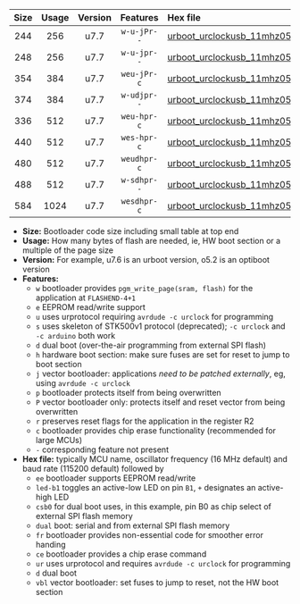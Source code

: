 |Size|Usage|Version|Features|Hex file|
|:-:|:-:|:-:|:-:|:--|
|244|256|u7.7|`w-u-jPr--`|[urboot_urclockusb_11mhz0592_57600bps_led+d5_ur_vbl.hex](https://raw.githubusercontent.com/stefanrueger/urboot.hex/main/boards/urclockusb/fcpu_11mhz0592/57600_bps/urboot_urclockusb_11mhz0592_57600bps_led+d5_ur_vbl.hex)|
|248|256|u7.7|`w-u-jpr--`|[urboot_urclockusb_11mhz0592_57600bps_led+d5_fr_ur_vbl.hex](https://raw.githubusercontent.com/stefanrueger/urboot.hex/main/boards/urclockusb/fcpu_11mhz0592/57600_bps/urboot_urclockusb_11mhz0592_57600bps_led+d5_fr_ur_vbl.hex)|
|354|384|u7.7|`weu-jPr-c`|[urboot_urclockusb_11mhz0592_57600bps_ee_led+d5_fr_ce_ur_vbl.hex](https://raw.githubusercontent.com/stefanrueger/urboot.hex/main/boards/urclockusb/fcpu_11mhz0592/57600_bps/urboot_urclockusb_11mhz0592_57600bps_ee_led+d5_fr_ce_ur_vbl.hex)|
|374|384|u7.7|`w-udjpr--`|[urboot_urclockusb_11mhz0592_57600bps_led+d5_csb0_dual_ur_vbl.hex](https://raw.githubusercontent.com/stefanrueger/urboot.hex/main/boards/urclockusb/fcpu_11mhz0592/57600_bps/urboot_urclockusb_11mhz0592_57600bps_led+d5_csb0_dual_ur_vbl.hex)|
|336|512|u7.7|`weu-hpr-c`|[urboot_urclockusb_11mhz0592_57600bps_ee_led+d5_fr_ce_ur.hex](https://raw.githubusercontent.com/stefanrueger/urboot.hex/main/boards/urclockusb/fcpu_11mhz0592/57600_bps/urboot_urclockusb_11mhz0592_57600bps_ee_led+d5_fr_ce_ur.hex)|
|440|512|u7.7|`wes-hpr-c`|[urboot_urclockusb_11mhz0592_57600bps_ee_led+d5_fr_ce.hex](https://raw.githubusercontent.com/stefanrueger/urboot.hex/main/boards/urclockusb/fcpu_11mhz0592/57600_bps/urboot_urclockusb_11mhz0592_57600bps_ee_led+d5_fr_ce.hex)|
|480|512|u7.7|`weudhpr-c`|[urboot_urclockusb_11mhz0592_57600bps_ee_led+d5_csb0_dual_fr_ce_ur.hex](https://raw.githubusercontent.com/stefanrueger/urboot.hex/main/boards/urclockusb/fcpu_11mhz0592/57600_bps/urboot_urclockusb_11mhz0592_57600bps_ee_led+d5_csb0_dual_fr_ce_ur.hex)|
|488|512|u7.7|`w-sdhpr--`|[urboot_urclockusb_11mhz0592_57600bps_led+d5_csb0_dual_fr.hex](https://raw.githubusercontent.com/stefanrueger/urboot.hex/main/boards/urclockusb/fcpu_11mhz0592/57600_bps/urboot_urclockusb_11mhz0592_57600bps_led+d5_csb0_dual_fr.hex)|
|584|1024|u7.7|`wesdhpr-c`|[urboot_urclockusb_11mhz0592_57600bps_ee_led+d5_csb0_dual_fr_ce.hex](https://raw.githubusercontent.com/stefanrueger/urboot.hex/main/boards/urclockusb/fcpu_11mhz0592/57600_bps/urboot_urclockusb_11mhz0592_57600bps_ee_led+d5_csb0_dual_fr_ce.hex)|

- **Size:** Bootloader code size including small table at top end
- **Usage:** How many bytes of flash are needed, ie, HW boot section or a multiple of the page size
- **Version:** For example, u7.6 is an urboot version, o5.2 is an optiboot version
- **Features:**
  + `w` bootloader provides `pgm_write_page(sram, flash)` for the application at `FLASHEND-4+1`
  + `e` EEPROM read/write support
  + `u` uses urprotocol requiring `avrdude -c urclock` for programming
  + `s` uses skeleton of STK500v1 protocol (deprecated); `-c urclock` and `-c arduino` both work
  + `d` dual boot (over-the-air programming from external SPI flash)
  + `h` hardware boot section: make sure fuses are set for reset to jump to boot section
  + `j` vector bootloader: applications *need to be patched externally*, eg, using `avrdude -c urclock`
  + `p` bootloader protects itself from being overwritten
  + `P` vector bootloader only: protects itself and reset vector from being overwritten
  + `r` preserves reset flags for the application in the register R2
  + `c` bootloader provides chip erase functionality (recommended for large MCUs)
  + `-` corresponding feature not present
- **Hex file:** typically MCU name, oscillator frequency (16 MHz default) and baud rate (115200 default) followed by
  + `ee` bootloader supports EEPROM read/write
  + `led-b1` toggles an active-low LED on pin `B1`, `+` designates an active-high LED
  + `csb0` for dual boot uses, in this example, pin B0 as chip select of external SPI flash memory
  + `dual` boot: serial and from external SPI flash memory
  + `fr` bootloader provides non-essential code for smoother error handing
  + `ce` bootloader provides a chip erase command
  + `ur` uses urprotocol and requires `avrdude -c urclock` for programming
  + `d` dual boot
  + `vbl` vector bootloader: set fuses to jump to reset, not the HW boot section
